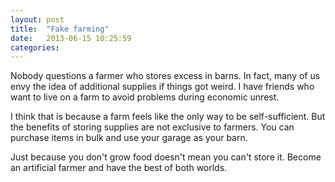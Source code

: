 ```yaml
---
layout: post
title:  "Fake farming"
date:   2013-06-15 10:25:59
categories:
---
```


Nobody questions a farmer who stores excess in barns. In fact, many of us envy the idea of additional supplies if things got weird. I have friends who want to live on a farm to avoid problems during economic unrest.

I think that is because a farm feels like the only way to be self-sufficient. But the benefits of storing supplies are not exclusive to farmers. You can purchase items in bulk and use your garage as your barn.

Just because you don't grow food doesn't mean you can't store it. Become an artificial farmer and have the best of both worlds.